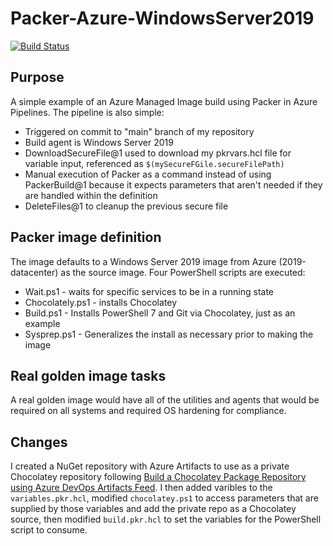 # Packer-Azure-WindowsServer2019

[![Build Status](https://dev.azure.com/DustinDortch/Packer-Azure-WindowsServer2019/_apis/build/status/dustindortch.Packer-Azure-WindowsServer2019?branchName=main)](https://dev.azure.com/DustinDortch/Packer-Azure-WindowsServer2019/_build/latest?definitionId=7&branchName=main)

## Purpose

A simple example of an Azure Managed Image build using Packer in Azure Pipelines.  The pipeline is also simple:

* Triggered on commit to "main" branch of my repository
* Build agent is Windows Server 2019
* DownloadSecureFile@1 used to download my pkrvars.hcl file for variable input, referenced as `$(mySecureFGile.secureFilePath)`
* Manual execution of Packer as a command instead of using PackerBuild@1 because it expects parameters that aren't needed if they are handled within the definition
* DeleteFiles@1 to cleanup the previous secure file

## Packer image definition

The image defaults to a Windows Server 2019 image from Azure (2019-datacenter) as the source image.  Four PowerShell scripts are executed:

* Wait.ps1 - waits for specific services to be in a running state
* Chocolately.ps1 - installs Chocolatey
* Build.ps1 - Installs PowerShell 7 and Git via Chocolatey, just as an example
* Sysprep.ps1 - Generalizes the install as necessary prior to making the image

## Real golden image tasks

A real golden image would have all of the utilities and agents that would be required on all systems and required OS hardening for compliance.

## Changes

I created a NuGet repository with Azure Artifacts to use as a private Chocolatey repository following [Build a Chocolatey Package Repository using Azure DevOps Artifacts Feed](https://blog.pauby.com/post/chocolatey-repository-using-azure-devops-artifacts-feed/).  I then added varibles to the `variables.pkr.hcl`, modified `chocolatey.ps1` to access parameters that are supplied by those variables and add the private repo as a Chocolatey source, then modified `build.pkr.hcl` to set the variables for the PowerShell script to consume.
